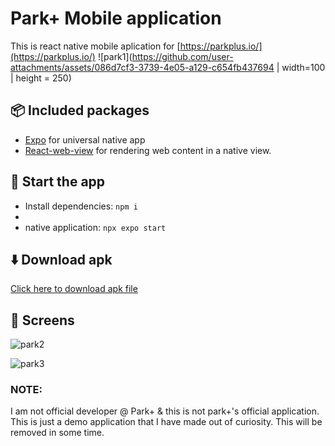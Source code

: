 
# Park+ Mobile application 

This is react native mobile aplication for [https://parkplus.io/](https://parkplus.io/)
![park1](https://github.com/user-attachments/assets/086d7cf3-3739-4e05-a129-c654fb437694 | width=100 | height = 250)


## 📦 Included packages
- [Expo](https://docs.expo.dev/) for universal native app
- [React-web-view](https://docs.expo.dev/versions/latest/sdk/webview/) for rendering web content in a native view.

## 🏁 Start the app
- Install dependencies: `npm i`
- 
- native application: `npx expo start`

## ⬇️ Download apk
[Click here to download apk file](https://expo.dev/accounts/ayushninja/projects/snack-60a7b349-805c-48ee-a924-3e065bbafa8c/builds/4d40742b-b879-4869-8eb8-bf18c21c0793)


## 📱 Screens
![park2](https://github.com/user-attachments/assets/50cdaf48-0a8d-410c-b47d-4721d867b951)

![park3](https://github.com/user-attachments/assets/3395f01c-59d5-4782-8240-f11e4ee944a3)


### NOTE: 

I am not official developer @ Park+ & this 
is not park+'s official application. This is
just a demo application that I have made out of
curiosity. This will be removed in some time.
